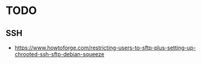 # TODO

## SSH

- <https://www.howtoforge.com/restricting-users-to-sftp-plus-setting-up-chrooted-ssh-sftp-debian-squeeze>
